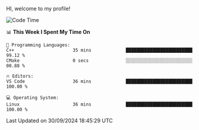 HI, welcome to my profile!
<!--START_SECTION:waka-->
![Code Time](http://img.shields.io/badge/Code%20Time-1%2C896%20hrs%2042%20mins-blue)

📊 **This Week I Spent My Time On** 

```text
💬 Programming Languages: 
C++                      35 mins             █████████████████████████   99.12 % 
CMake                    0 secs              ░░░░░░░░░░░░░░░░░░░░░░░░░   00.88 % 

🔥 Editors: 
VS Code                  36 mins             █████████████████████████   100.00 % 

💻 Operating System: 
Linux                    36 mins             █████████████████████████   100.00 % 
```


 Last Updated on 30/09/2024 18:45:29 UTC
<!--END_SECTION:waka-->
